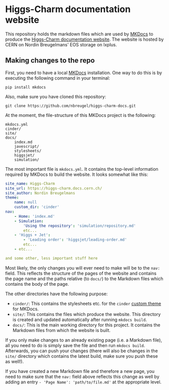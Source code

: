 # Higgs-Charm documentation website

This repository holds the markdown files which are used by [MKDocs](https://www.mkdocs.org/) to produce the [Higgs-Charm documentation website](https://higgs-charm.docs.cern.ch/). The website is hosted by CERN on Nordin Breugelmans' EOS storage on lxplus.

## Making changes to the repo

First, you need to have a local [MKDocs](https://www.mkdocs.org/) installation. One way to do this is by executing the following command in your terminal:

```shell
pip install mkdocs
```

Also, make sure you have cloned this repository:

```shell
git clone https://github.com/nbreugel/higgs-charm-docs.git
```

At the moment, the file-structure of this MKDocs project is the following:

```text
mkdocs.yml
cinder/
site/
docs/
	index.md
	javescript/
	stylesheets/
	higgsjet/
	simulation/
```

The most important file is `mkdocs.yml`. It contains the top-level information required by MKDocs to build the website. It looks somewhat like this:

```yaml
site_name: Higgs-Charm
site_url: https://higgs-charm.docs.cern.ch/
site_author: Nordin Breugelmans
theme:
    name: null
    custom_dir: 'cinder'
nav:
    - Home: 'index.md'
    - Simulation:
        'Using the repository': 'simulation/repository.md'
        etc...
    - 'Higgs + Jet':
        - 'Leading order': 'higgsjet/leading-order.md'
        etc...
    - etc...

and some other, less important stuff here
```

Most likely, the only changes you will ever need to make will be to the `nav:` field. This reflects the structure of the pages of the website and contains the page name and the paths relative (to `docs/`) to the Markdown files which contains the body of the page.

The other directories have the following purpose:

* `cinder/`: This contains the stylesheets etc. for the `cinder` [custom theme](https://github.com/chrissimpkins/cinder) for MKDocs.
* `site/`: This contains the files which produce the website. This directory is created and updated automatically after running `mkdocs build`.
* `docs/`: This is the main working directory for this project. It contains the Markdown files from which the website is built.

If you only make changes to an already existing page (i.e. a Markdown file), all you need to do is simply save the file and then run `mkdocs build`. Afterwards, you can push your changes (there will also be changes in the `site/` directory which contains the latest build, make sure you push these as well!).

If you have created a new Markdown file and therefore a new page, you need to make sure that the `nav:` field above reflects this change as well by adding an entry `- 'Page Name': 'path/to/file.md'` at the appropriate level.
